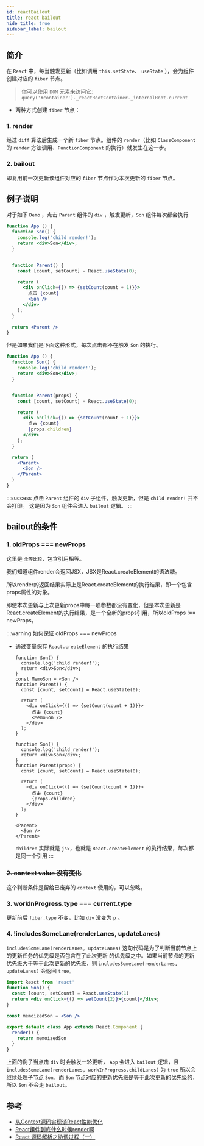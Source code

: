 ```yaml
---
id: reactBailout
title: react bailout
hide_title: true
sidebar_label: bailout
---
```


## 简介

在 `React` 中，每当触发更新（比如调用 `this.setState`、 `useState` ），会为组件创建对应的 `fiber` 节点。

> 你可以使用 `DOM` 元素来访问它: `query('#container')._reactRootContainer._internalRoot.current`

- 两种方式创建 `fiber` 节点：

### 1. render

经过 `diff` 算法后生成一个新 `fiber` 节点。组件的 `render`（比如 `ClassComponent` 的 `render` 方法调用、`FunctionComponent` 的执行）就发生在这一步。

### 2. bailout

即复用前一次更新该组件对应的 `fiber` 节点作为本次更新的 `fiber` 节点。

## 例子说明

对于如下 `Demo` ，点击 `Parent` 组件的 `div` ，触发更新，`Son` 组件每次都会执行

```jsx live
function App () {
  function Son() {
    console.log('child render!');
    return <div>Son</div>;
  }


  function Parent() {
    const [count, setCount] = React.useState(0);

    return (
      <div onClick={() => {setCount(count + 1)}}>
        点击 {count}
        <Son />
      </div>
    );
  }

  return <Parent />
}
```

但是如果我们是下面这种形式，每次点击都不在触发 `Son` 的执行。

```jsx live
function App () {
  function Son() {
    console.log('child render!');
    return <div>Son</div>;
  }


  function Parent(props) {
    const [count, setCount] = React.useState(0);

    return (
      <div onClick={() => {setCount(count + 1)}}>
        点击 {count}
        {props.children}
      </div>
    );
  }

  return (
    <Parent>
      <Son />
    </Parent>
  )
}
```

:::success
点击 `Parent` 组件的 `div` 子组件，触发更新，但是 `child render!` 并不会打印。
这是因为 `Son` 组件会进入 `bailout` 逻辑。
:::

## bailout的条件

### 1. oldProps === newProps

这里是 `全等比较`，包含引用相等。

我们知道组件render会返回JSX，JSX是React.createElement的语法糖。

所以render的返回结果实际上是React.createElement的执行结果，即一个包含props属性的对象。

即使本次更新与上次更新props中每一项参数都没有变化，但是本次更新是React.createElement的执行结果，是一个全新的props引用，所以oldProps !== newProps。

:::warning 如何保证 oldProps === newProps

- 通过变量保存 `React.createElement` 的执行结果

  ```tsx {6,13} title="创建临时变量"
  function Son() {
    console.log('child render!');
    return <div>Son</div>;
  }
  const MemoSon = <Son />
  function Parent() {
    const [count, setCount] = React.useState(0);

    return (
      <div onClick={() => {setCount(count + 1)}}>
        点击 {count}
        <MemoSon />
      </div>
    );
  }
  ```

  ```tsx {11} title="通过children渲染"
  function Son() {
    console.log('child render!');
    return <div>Son</div>;
  }
  function Parent(props) {
    const [count, setCount] = React.useState(0);

    return (
      <div onClick={() => {setCount(count + 1)}}>
        点击 {count}
        {props.children}
      </div>
    );
  }

  <Parent>
    <Son />
  </Parent>
  ```

  `children` 实际就是 `jsx`，也就是 `React.createElement` 的执行结果，每次都是同一个引用
:::

### ~~2. context value 没有变化~~

这个判断条件是留给已废弃的 `context` 使用的，可以忽略。

### 3. workInProgress.type === current.type

更新前后 `fiber.type` 不变，比如 `div` 没变为 `p` 。

### 4. !includesSomeLane(renderLanes, updateLanes)

`includesSomeLane(renderLanes, updateLanes)` 这句代码是为了判断当前节点上的更新任务的优先级是否包含在了此次更新 的优先级之中。如果当前节点的更新优先级大于等于此次更新的优先级，则 `includesSomeLane(renderLanes, updateLanes)` 会返回 `true`。

```jsx {3}
import React from 'react'
function Son() {
  const [count, setCount] = React.useState(1)
  return <div onClick={() => setCount(2)}>{count}</div>;
}

const memoizedSon = <Son />

export default class App extends React.Component {
  render() {
    return memoizedSon
  }
}
```

上面的例子当点击 `div` 时会触发一轮更新， `App` 会进入 `bailout` 逻辑，且 `includesSomeLane(renderLanes, workInProgress.childLanes)` 为 `true` 所以会继续处理子节点 `Son`。而 `Son` 节点对应的更新优先级是等于此次更新的优先级的，所以 `Son` 不会走 `bailout`。

## 参考

- [从Context源码实现谈React性能优化](https://mp.weixin.qq.com/s?__biz=MzkzMjIxNTcyMA==&mid=2247485292&idx=1&sn=822bfd7aafb151652c3102acaa6c8ba1&chksm=c25e69abf529e0bdac15cd21567aac53de693ab5159839f345e62d323a29069dc251888535ad&cur_album_id=1783121402896678912&scene=189#rd)
- [React组件到底什么时候render啊](https://mp.weixin.qq.com/s?__biz=MzkzMjIxNTcyMA==&mid=2247485264&idx=1&sn=57dcf2fa177e0ae92a754176452139f5&chksm=c25e6997f529e081c2b27fec875a9b23ee6b24b7657e6f9bbc54ee72e6ea5a8e16947f916b66&token=296021054&lang=zh_CN#rd)
- [React 源码解析之协调过程（一）](https://www.qiyuandi.com/zhanzhang/zonghe/12611.html)
